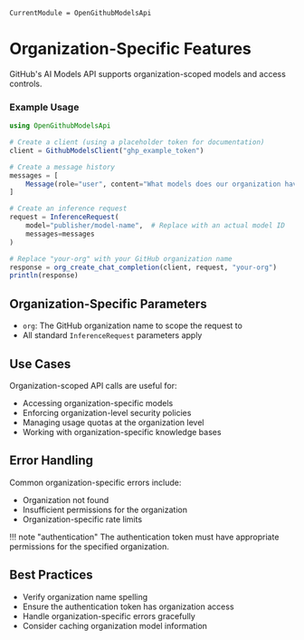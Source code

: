```@meta
CurrentModule = OpenGithubModelsApi
```
# Organization-Specific Features

GitHub's AI Models API supports organization-scoped models and access controls.


### Example Usage

```julia
using OpenGithubModelsApi

# Create a client (using a placeholder token for documentation)
client = GithubModelsClient("ghp_example_token")

# Create a message history
messages = [
    Message(role="user", content="What models does our organization have access to?")
]

# Create an inference request
request = InferenceRequest(
    model="publisher/model-name",  # Replace with an actual model ID
    messages=messages
)

# Replace "your-org" with your GitHub organization name
response = org_create_chat_completion(client, request, "your-org")
println(response)
```

## Organization-Specific Parameters

- `org`: The GitHub organization name to scope the request to
- All standard `InferenceRequest` parameters apply

## Use Cases

Organization-scoped API calls are useful for:

- Accessing organization-specific models
- Enforcing organization-level security policies
- Managing usage quotas at the organization level
- Working with organization-specific knowledge bases

## Error Handling

Common organization-specific errors include:
- Organization not found
- Insufficient permissions for the organization
- Organization-specific rate limits

!!! note "authentication"
  The authentication token must have appropriate permissions for the specified organization.


## Best Practices

- Verify organization name spelling
- Ensure the authentication token has organization access
- Handle organization-specific errors gracefully
- Consider caching organization model information